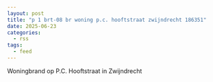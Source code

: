 ```yaml
---
layout: post
title: "p 1 brt-08 br woning p.c. hooftstraat zwijndrecht 186351"
date: 2025-06-23
categories: 
  - rss
tags: 
  - feed
---
```


Woningbrand op P.C. Hooftstraat in Zwijndrecht

